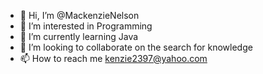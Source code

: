 - 👋 Hi, I’m @MackenzieNelson
- 👀 I’m interested in Programming
- 🌱 I’m currently learning Java
- 💞️ I’m looking to collaborate on the search for knowledge
- 📫 How to reach me kenzie2397@yahoo.com

<!---
MackenzieNelson/MackenzieNelson is a ✨ special ✨ repository because its `README.md` (this file) appears on your GitHub profile.
You can click the Preview link to take a look at your changes.
--->
